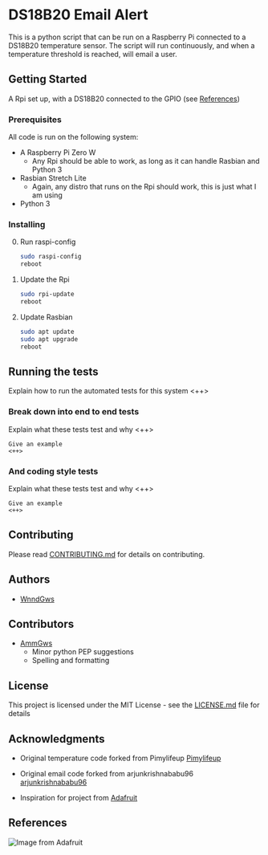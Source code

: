 # DS18B20 Email Alert

This is a python script that can be run on a Raspberry Pi connected to a DS18B20 temperature sensor.
The script will run continuously, and when a temperature threshold is reached, will email a user.

## Getting Started

A Rpi set up, with a DS18B20 connected to the GPIO (see [References](#references))

### Prerequisites

All code is run on the following system:
* A Raspberry Pi Zero W
    - Any Rpi should be able to work, as long as it can handle Rasbian and Python 3
* Rasbian Stretch Lite
    - Again, any distro that runs on the Rpi should work, this is just what I am using
* Python 3

### Installing

0. Run raspi-config
    ```bash
    sudo raspi-config
    reboot
    ```
1. Update the Rpi
    ```bash
    sudo rpi-update
    reboot
    ```
2. Update Rasbian
    ```bash
    sudo apt update
    sudo apt upgrade
    reboot
    ```

## Running the tests

Explain how to run the automated tests for this system
<++>

### Break down into end to end tests

Explain what these tests test and why
<++>

```
Give an example
<++>
```

### And coding style tests

Explain what these tests test and why
<++>

```
Give an example
<++>
```

## Contributing

Please read [CONTRIBUTING.md](https://github.com/WnndGws/DS18B20_email_alert/blob/master/CONTRIBUTING.md) for details on contributing.

## Authors

* [WnndGws](https://github.com/wnndgws)

## Contributors

* [AmmGws](https://github.com/ammgws)
    - Minor python PEP suggestions
    - Spelling and formatting

## License

This project is licensed under the MIT License - see the [LICENSE.md](LICENSE.md) file for details

## Acknowledgments

* Original temperature code forked from Pimylifeup
[Pimylifeup](https://github.com/pimylifeup/temperature_sensor)

* Original email code forked from arjunkrishnababu96
[arjunkrishnababu96](https://gist.github.com/arjunkrishnababu96/5c96ef3306b92120696a44b92db8947f)

* Inspiration for project from [Adafruit](https://learn.adafruit.com/adafruits-raspberry-pi-lesson-11-ds18b20-temperature-sensing/overview)

## References
![Image from Adafruit](https://cdn-learn.adafruit.com/assets/assets/000/003/782/medium800/learn_raspberry_pi_breadboard-probe.png?1396801706)
